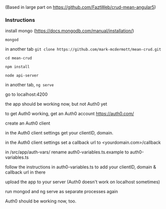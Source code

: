 (Based in large part on https://github.com/FaztWeb/crud-mean-angular5)

### Instructions

install mongo (https://docs.mongodb.com/manual/installation/)

`mongod`

in another tab `git clone https://github.com/mark-mcdermott/mean-crud.git`

`cd mean-crud`

`npm install`

`node api-server`

in another tab, `ng serve`

go to localhost:4200

the app should be working now, but not Auth0 yet

to get Auth0 working, get an Auth0 account https://auth0.com/

create an Auth0 client

in the Auth0 client settings get your clientID, domain.

in the Auth0 client settings set a callback url to <yourdomain.com>/callback

in /src/app/auth-vars/ rename auth0-variables.ts.example to auth0-variables.ts

follow the instructions in auth0-variables.ts to add your clientID, domain & callback url in there

upload the app to your server (Auth0 doesn't work on localhost sometimes)

run mongod and ng serve as separate processes again

Auth0 should be working now, too.
